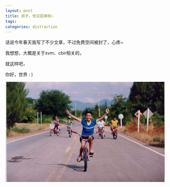 ```yaml
---
layout: post
title: 孩子，你又回来啦~
tags:
categories: distraction
---
```


话说今年春天我写了不少文章，不过免费空间被封了，心疼~

我想想，大概是关于svm、cbir相关的，

就这样吧，

你好，世界 : )

![小情人](media/img/2011-12-22-1.jpg)
